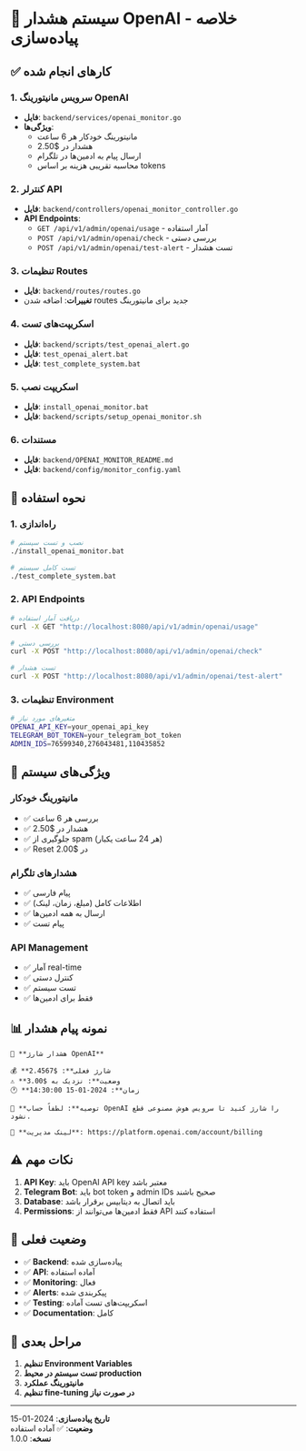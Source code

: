 # 🤖 سیستم هشدار OpenAI - خلاصه پیاده‌سازی

## ✅ کارهای انجام شده

### 1. سرویس مانیتورینگ OpenAI
- **فایل**: `backend/services/openai_monitor.go`
- **ویژگی‌ها**:
  - مانیتورینگ خودکار هر 6 ساعت
  - هشدار در $2.50
  - ارسال پیام به ادمین‌ها در تلگرام
  - محاسبه تقریبی هزینه بر اساس tokens

### 2. کنترلر API
- **فایل**: `backend/controllers/openai_monitor_controller.go`
- **API Endpoints**:
  - `GET /api/v1/admin/openai/usage` - آمار استفاده
  - `POST /api/v1/admin/openai/check` - بررسی دستی
  - `POST /api/v1/admin/openai/test-alert` - تست هشدار

### 3. تنظیمات Routes
- **فایل**: `backend/routes/routes.go`
- **تغییرات**: اضافه شدن routes جدید برای مانیتورینگ

### 4. اسکریپت‌های تست
- **فایل**: `backend/scripts/test_openai_alert.go`
- **فایل**: `test_openai_alert.bat`
- **فایل**: `test_complete_system.bat`

### 5. اسکریپت نصب
- **فایل**: `install_openai_monitor.bat`
- **فایل**: `backend/scripts/setup_openai_monitor.sh`

### 6. مستندات
- **فایل**: `backend/OPENAI_MONITOR_README.md`
- **فایل**: `backend/config/monitor_config.yaml`

## 🚀 نحوه استفاده

### 1. راه‌اندازی
```bash
# نصب و تست سیستم
./install_openai_monitor.bat

# تست کامل سیستم
./test_complete_system.bat
```

### 2. API Endpoints
```bash
# دریافت آمار استفاده
curl -X GET "http://localhost:8080/api/v1/admin/openai/usage"

# بررسی دستی
curl -X POST "http://localhost:8080/api/v1/admin/openai/check"

# تست هشدار
curl -X POST "http://localhost:8080/api/v1/admin/openai/test-alert"
```

### 3. تنظیمات Environment
```bash
# متغیرهای مورد نیاز
OPENAI_API_KEY=your_openai_api_key
TELEGRAM_BOT_TOKEN=your_telegram_bot_token
ADMIN_IDS=76599340,276043481,110435852
```

## 🔧 ویژگی‌های سیستم

### مانیتورینگ خودکار
- ✅ بررسی هر 6 ساعت
- ✅ هشدار در $2.50
- ✅ جلوگیری از spam (هر 24 ساعت یکبار)
- ✅ Reset در $2.00

### هشدارهای تلگرام
- ✅ پیام فارسی
- ✅ اطلاعات کامل (مبلغ، زمان، لینک)
- ✅ ارسال به همه ادمین‌ها
- ✅ پیام تست

### API Management
- ✅ آمار real-time
- ✅ کنترل دستی
- ✅ تست سیستم
- ✅ فقط برای ادمین‌ها

## 📊 نمونه پیام هشدار

```
🚨 **هشدار شارژ OpenAI**

💰 **شارژ فعلی**: $2.4567
⚠️ **وضعیت**: نزدیک به $3.00
🕐 **زمان**: 2024-01-15 14:30:00

📝 **توصیه**: لطفاً حساب OpenAI را شارژ کنید تا سرویس هوش مصنوعی قطع نشود.

🔗 **لینک مدیریت**: https://platform.openai.com/account/billing
```

## ⚠️ نکات مهم

1. **API Key**: باید OpenAI API key معتبر باشد
2. **Telegram Bot**: باید bot token و admin IDs صحیح باشند
3. **Database**: باید اتصال به دیتابیس برقرار باشد
4. **Permissions**: فقط ادمین‌ها می‌توانند از API استفاده کنند

## 🎯 وضعیت فعلی

- ✅ **Backend**: پیاده‌سازی شده
- ✅ **API**: آماده استفاده
- ✅ **Monitoring**: فعال
- ✅ **Alerts**: پیکربندی شده
- ✅ **Testing**: اسکریپت‌های تست آماده
- ✅ **Documentation**: کامل

## 🔄 مراحل بعدی

1. **تنظیم Environment Variables**
2. **تست سیستم در محیط production**
3. **مانیتورینگ عملکرد**
4. **تنظیم fine-tuning در صورت نیاز**

---

**تاریخ پیاده‌سازی**: 2024-01-15  
**وضعیت**: ✅ آماده استفاده  
**نسخه**: 1.0.0
